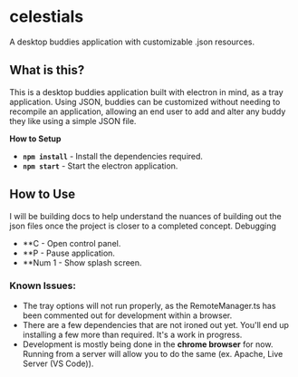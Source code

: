 # celestials
A desktop buddies application with customizable .json resources.

## What is this?
This is a desktop buddies application built with electron in mind, as a tray application. 
Using JSON, buddies can be customized without needing to recompile an application, allowing an end user to add and alter any buddy they like using a simple JSON file.

**How to Setup**
- **`npm install`** - Install the dependencies required.
- **`npm start`** - Start the electron application.


## How to Use
I will be building docs to help understand the nuances of building out the json files once the project is closer to a completed concept.
Debugging
- **C - Open control panel.
- **P - Pause application.
- **Num 1 - Show splash screen.

### Known Issues:
- The tray options will not run properly, as the RemoteManager.ts has been commented out for development within a browser.
- There are a few dependencies that are not ironed out yet.  You'll end up installing a few more than required.  It's a work in progress.
- Development is mostly being done in the **chrome browser** for now.  Running from a server will allow you to do the same (ex. Apache, Live Server (VS Code)).
